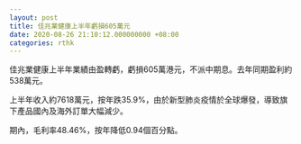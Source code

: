```yaml
---
layout: post
title: 佳兆業健康上半年虧損605萬元
date: 2020-08-26 21:10:12.000000000 +08:00
categories: rthk
---
```


佳兆業健康上半年業績由盈轉虧，虧損605萬港元，不派中期息。去年同期盈利約538萬元。

上半年收入約7618萬元，按年跌35.9%，由於新型肺炎疫情於全球爆發，導致旗下產品國內及海外訂單大幅減少。

期內，毛利率48.46%，按年降低0.94個百分點。
